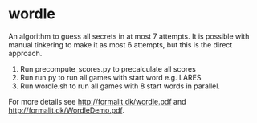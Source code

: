 # wordle
An algorithm to guess all secrets in at most 7 attempts.
It is possible with manual tinkering to make it as most 6 attempts, but this is the direct approach.

1. Run precompute_scores.py to precalculate all scores
2. Run run.py to run all games with start word e.g. LARES
3. Run wordle.sh to run all games with 8 start words in parallel.

For more details see http://formalit.dk/wordle.pdf and http://formalit.dk/WordleDemo.pdf.